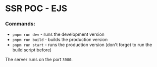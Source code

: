 # SSR POC - EJS

### Commands:

- `pnpm run dev` - runs the development version
- `pnpm run build` - builds the production version
- `pnpm run start` - runs the production version (don't forget to run the build script before)

The server runs on the port `3000`.
